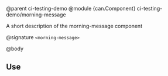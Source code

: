 @parent ci-testing-demo
@module {can.Component} ci-testing-demo/morning-message <morning-message>

A short description of the morning-message component

@signature `<morning-message>`

@body

## Use

